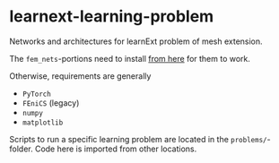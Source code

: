 # learnext-learning-problem

Networks and architectures for learnExt problem of mesh extension.

The ``fem_nets``-portions need to install [from here](https://github.com/MiroK/fem-nets) for them to work.

Otherwise, requirements are generally
- `PyTorch`
- `FEniCS` (legacy)
- `numpy`
- `matplotlib`

Scripts to run a specific learning problem are located in the `problems/`-folder. Code here is imported from other locations.
